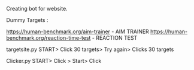 Creating bot for website.

Dummy Targets : 

https://human-benchmark.org/aim-trainer - AIM TRAINER 
https://human-benchmark.org/reaction-time-test - REACTION TEST 


targetsite.py START> Click 30 targets> Try again> Clicks 30 targets 

Clicker.py START> Click > Start> Click 

